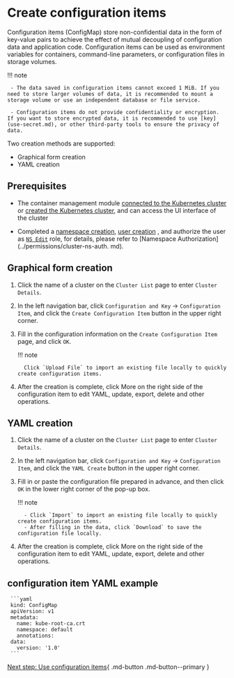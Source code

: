 # Create configuration items

Configuration items (ConfigMap) store non-confidential data in the form of key-value pairs to achieve the effect of mutual decoupling of configuration data and application code. Configuration items can be used as environment variables for containers, command-line parameters, or configuration files in storage volumes.

!!! note

     - The data saved in configuration items cannot exceed 1 MiB. If you need to store larger volumes of data, it is recommended to mount a storage volume or use an independent database or file service.

     - Configuration items do not provide confidentiality or encryption. If you want to store encrypted data, it is recommended to use [key](use-secret.md), or other third-party tools to ensure the privacy of data.

Two creation methods are supported:

- Graphical form creation
- YAML creation

## Prerequisites

- The container management module [connected to the Kubernetes cluster](../clusters/integrate-cluster.md) or [created the Kubernetes cluster](../clusters/create-cluster.md), and can access the UI interface of the cluster

- Completed a [namespace creation](../namespaces/createtens.md), [user creation](../../../ghippo/user-guide/access-control/user.md) , and authorize the user as [`NS Edit`](../permissions/permission-brief.md#ns-edit) role, for details, please refer to [Namespace Authorization](../permissions/cluster-ns-auth. md).

## Graphical form creation

1. Click the name of a cluster on the `Cluster List` page to enter `Cluster Details`.

     

2. In the left navigation bar, click `Configuration and Key` -> `Configuration Item`, and click the `Create Configuration Item` button in the upper right corner.

     

3. Fill in the configuration information on the `Create Configuration Item` page, and click `OK`.

     !!! note

         Click `Upload File` to import an existing file locally to quickly create configuration items.

     

4. After the creation is complete, click More on the right side of the configuration item to edit YAML, update, export, delete and other operations.

     

## YAML creation

1. Click the name of a cluster on the `Cluster List` page to enter `Cluster Details`.

     

2. In the left navigation bar, click `Configuration and Key` -> `Configuration Item`, and click the `YAML Create` button in the upper right corner.

     

3. Fill in or paste the configuration file prepared in advance, and then click `OK` in the lower right corner of the pop-up box.

     !!! note

         - Click `Import` to import an existing file locally to quickly create configuration items.
         - After filling in the data, click `Download` to save the configuration file locally.

     

4. After the creation is complete, click More on the right side of the configuration item to edit YAML, update, export, delete and other operations.

     

## configuration item YAML example

     ```yaml
     kind: ConfigMap
     apiVersion: v1
     metadata:
       name: kube-root-ca.crt
       namespace: default
       annotations:
     data:
       version: '1.0'
     ```

[Next step: Use configuration items](use-configmap.md){ .md-button .md-button--primary }